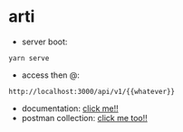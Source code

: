 # arti

- server boot:
```
yarn serve
```
- access then @:
```
http://localhost:3000/api/v1/{{whatever}}
``` 
- documentation:
[click me!! ](https://documenter.getpostman.com/view/3112847/SWLZfAdx)
- postman collection: [click me too!!](https://www.getpostman.com/collections/c388d5da2b5c69873c12)